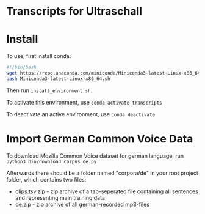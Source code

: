 # Transcripts for Ultraschall

# Install
To use, first install conda:

```bash
#!/bin/bash
wget https://repo.anaconda.com/miniconda/Miniconda3-latest-Linux-x86_64.sh
bash Miniconda3-latest-Linux-x86_64.sh
```

Then run `install_environment.sh`.

To activate this environment, use
`conda activate transcripts`

 To deactivate an active environment, use
`conda deactivate`

# Import German Common Voice Data

To download Mozilla Common Voice dataset for german language, run
`python3 bin/download_corpus_de.py`

Afterwards there should be a folder named "corpora/de" in your root project folder, which contains two files:

- clips.tsv.zip   - zip archive of a tab-seperated file containing all sentences and representing main training data
- de.zip          - zip archive of all german-recorded mp3-files